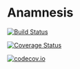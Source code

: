 # Anamnesis

[![Build Status](https://travis-ci.org/ExpandingMan/Anamnesis.jl.svg?branch=master)](https://travis-ci.org/ExpandingMan/Anamnesis.jl)

[![Coverage Status](https://coveralls.io/repos/ExpandingMan/Anamnesis.jl/badge.svg?branch=master&service=github)](https://coveralls.io/github/ExpandingMan/Anamnesis.jl?branch=master)

[![codecov.io](http://codecov.io/github/ExpandingMan/Anamnesis.jl/coverage.svg?branch=master)](http://codecov.io/github/ExpandingMan/Anamnesis.jl?branch=master)
